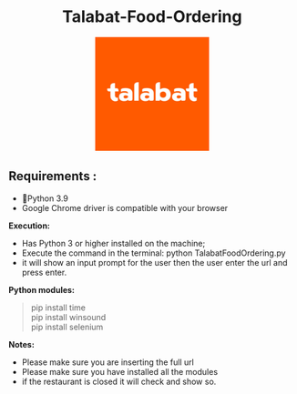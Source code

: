 <h1 align="center"> Talabat-Food-Ordering </h1> 
<p align="center">
  <img src="https://github.com/Osama-NJ/Talabat-Food-Ordering/blob/main/Talabat%20food%20ordering/Photo/Talabat.jpg" width="200" height="200" />
</p>

## Requirements :
* 🐍Python  3.9
* Google Chrome driver is compatible with your browser

<strong>Execution:</strong>
* Has Python 3 or higher installed on the machine;
* Execute the command in the terminal: python TalabatFoodOrdering.py
* it will show an input prompt for the user then the user enter the url and press enter.


<strong>Python modules: </strong>
 > pip install time </br>
 > pip install winsound </br>
 > pip install selenium</br>


<strong>Notes: </strong>
* Please make sure you are inserting the full url
* Please make sure you have installed all the modules
* if the restaurant is closed it will check and show so.




